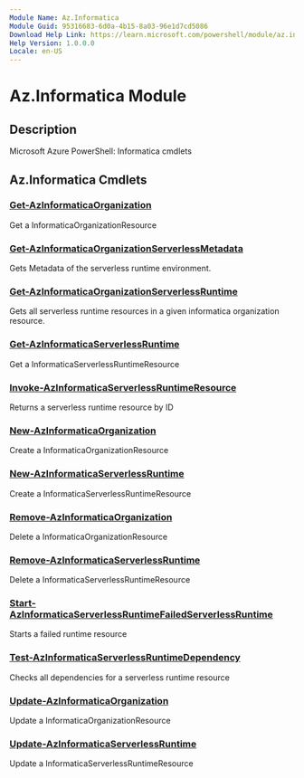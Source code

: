 ```yaml
---
Module Name: Az.Informatica
Module Guid: 95316683-6d0a-4b15-8a03-96e1d7cd5086
Download Help Link: https://learn.microsoft.com/powershell/module/az.informatica
Help Version: 1.0.0.0
Locale: en-US
---
```


# Az.Informatica Module
## Description
Microsoft Azure PowerShell: Informatica cmdlets

## Az.Informatica Cmdlets
### [Get-AzInformaticaOrganization](Get-AzInformaticaOrganization.md)
Get a InformaticaOrganizationResource

### [Get-AzInformaticaOrganizationServerlessMetadata](Get-AzInformaticaOrganizationServerlessMetadata.md)
Gets Metadata of the serverless runtime environment.

### [Get-AzInformaticaOrganizationServerlessRuntime](Get-AzInformaticaOrganizationServerlessRuntime.md)
Gets all serverless runtime resources in a given informatica organization resource.

### [Get-AzInformaticaServerlessRuntime](Get-AzInformaticaServerlessRuntime.md)
Get a InformaticaServerlessRuntimeResource

### [Invoke-AzInformaticaServerlessRuntimeResource](Invoke-AzInformaticaServerlessRuntimeResource.md)
Returns a serverless runtime resource by ID

### [New-AzInformaticaOrganization](New-AzInformaticaOrganization.md)
Create a InformaticaOrganizationResource

### [New-AzInformaticaServerlessRuntime](New-AzInformaticaServerlessRuntime.md)
Create a InformaticaServerlessRuntimeResource

### [Remove-AzInformaticaOrganization](Remove-AzInformaticaOrganization.md)
Delete a InformaticaOrganizationResource

### [Remove-AzInformaticaServerlessRuntime](Remove-AzInformaticaServerlessRuntime.md)
Delete a InformaticaServerlessRuntimeResource

### [Start-AzInformaticaServerlessRuntimeFailedServerlessRuntime](Start-AzInformaticaServerlessRuntimeFailedServerlessRuntime.md)
Starts a failed runtime resource

### [Test-AzInformaticaServerlessRuntimeDependency](Test-AzInformaticaServerlessRuntimeDependency.md)
Checks all dependencies for a serverless runtime resource

### [Update-AzInformaticaOrganization](Update-AzInformaticaOrganization.md)
Update a InformaticaOrganizationResource

### [Update-AzInformaticaServerlessRuntime](Update-AzInformaticaServerlessRuntime.md)
Update a InformaticaServerlessRuntimeResource

